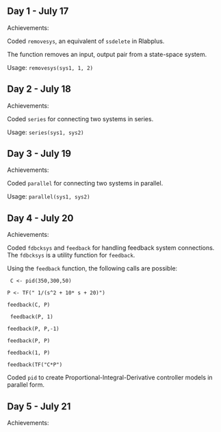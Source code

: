 ## Day 1 - July 17

Achievements:

Coded `removesys`, an equivalent of `ssdelete` in Rlabplus.

The function removes an input, output pair from a state-space system.

Usage: `removesys(sys1, 1, 2)`



## Day 2 - July 18

Achievements:

Coded `series` for connecting two systems in series.

Usage: `series(sys1, sys2)`


## Day 3 - July 19

Achievements:

Coded `parallel` for connecting two systems in parallel.

Usage: `parallel(sys1, sys2)`


## Day 4 - July 20

Achievements:

Coded `fdbcksys` and `feedback` for handling feedback system connections. The `fdbcksys` is a utility function for `feedback`.

Using the `feedback` function, the following calls are possible:

` C <- pid(350,300,50)`

 `P <- TF(" 1/(s^2 + 10* s + 20)")`
 
 `feedback(C, P)`
 
` feedback(P, 1)`
 
 `feedback(P, P,-1)`
 
 `feedback(P, P)`
 
 `feedback(1, P)`
 
 `feedback(TF("C*P")`


Coded `pid` to create Proportional-Integral-Derivative controller models in parallel form.


## Day 5 - July 21

Achievements:




